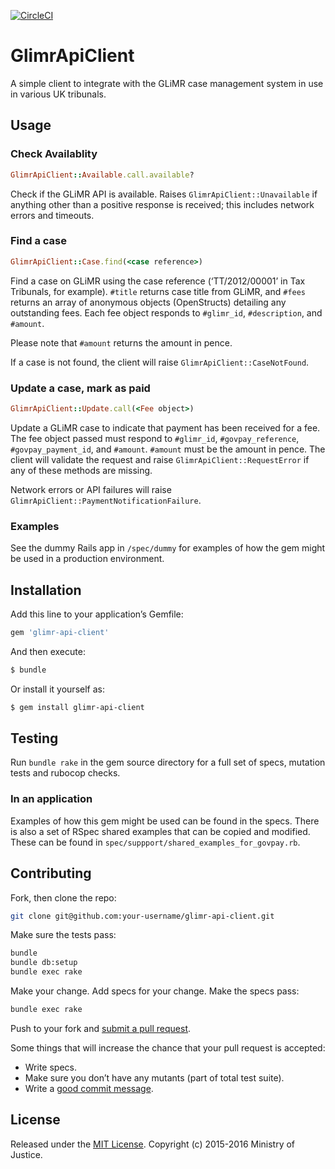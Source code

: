 [![CircleCI](https://circleci.com/gh/ministryofjustice/glimr-api-client.svg?style=svg&circle-token=1d291c45a14d48ef123ffd904169e10b7f47411f)](https://circleci.com/gh/ministryofjustice/glimr-api-client)

# GlimrApiClient

A simple client to integrate with the GLiMR case management system in
use in various UK tribunals.

## Usage

### Check Availablity

```ruby
GlimrApiClient::Available.call.available?
```

Check if the GLiMR API is available.  Raises
`GlimrApiClient::Unavailable` if anything other than a positive response
is received; this includes network errors and timeouts.

### Find a case

```ruby
GlimrApiClient::Case.find(<case reference>)
```

Find a case on GLiMR using the case reference (‘TT/2012/00001’ in Tax
Tribunals, for example). `#title` returns case title from GLiMR, and `#fees`
returns an array of anonymous objects (OpenStructs) detailing any
outstanding fees. Each fee object responds to `#glimr_id`,
`#description`, and `#amount`.

Please note that `#amount` returns the amount in pence.

If a case is not found, the client will raise `GlimrApiClient::CaseNotFound`.

### Update a case, mark as paid

```ruby
GlimrApiClient::Update.call(<Fee object>)
```

Update a GLiMR case to indicate that payment has been received for a
fee. The fee object passed must respond to `#glimr_id`,
`#govpay_reference`, `#govpay_payment_id`, and `#amount`.  `#amount`
must be the amount in pence. The client will validate the request and raise
`GlimrApiClient::RequestError` if any of these methods are missing.

Network errors or API failures will raise
`GlimrApiClient::PaymentNotificationFailure`.

### Examples

See the dummy Rails app in `/spec/dummy` for examples of how the gem might
be used in a production environment.

## Installation

Add this line to your application’s Gemfile:

```ruby
gem 'glimr-api-client'
```

And then execute:
```bash
$ bundle
```

Or install it yourself as:
```bash
$ gem install glimr-api-client
```

## Testing

Run `bundle rake` in the gem source directory for a full set of specs,
mutation tests and rubocop checks.

### In an application

Examples of how this gem might be used can be found in the specs.  There
is also a set of RSpec shared examples that can be copied and modified.
These can be found in `spec/suppport/shared_examples_for_govpay.rb`.

## Contributing

Fork, then clone the repo:

```bash
git clone git@github.com:your-username/glimr-api-client.git
```

Make sure the tests pass:

```bash
bundle
bundle db:setup
bundle exec rake
```

Make your change. Add specs for your change. Make the specs pass:

```bash
bundle exec rake
```

Push to your fork and [submit a pull request][pr].

[pr]: https://github.com/ministryofjustice/glimr-api-client/compare

Some things that will increase the chance that your pull request is
accepted:

* Write specs.
* Make sure you don’t have any mutants (part of total test suite).
* Write a [good commit message][commit].

[commit]: https://github.com/alphagov/styleguides/blob/master/git.md

## License
Released under the [MIT License](http://opensource.org/licenses/MIT).
Copyright (c) 2015-2016 Ministry of Justice.

